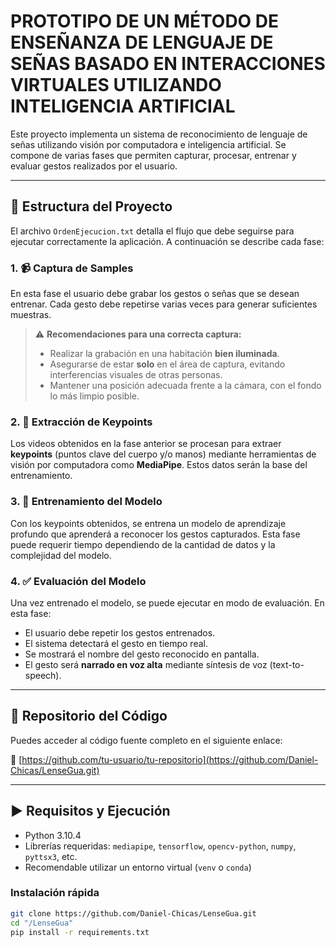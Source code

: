 # PROTOTIPO DE UN MÉTODO DE ENSEÑANZA DE LENGUAJE DE SEÑAS BASADO EN INTERACCIONES VIRTUALES UTILIZANDO INTELIGENCIA ARTIFICIAL

Este proyecto implementa un sistema de reconocimiento de lenguaje de señas utilizando visión por computadora e inteligencia artificial. Se compone de varias fases que permiten capturar, procesar, entrenar y evaluar gestos realizados por el usuario.

---

## 📁 Estructura del Proyecto

El archivo `OrdenEjecucion.txt` detalla el flujo que debe seguirse para ejecutar correctamente la aplicación. A continuación se describe cada fase:

### 1. 📹 Captura de Samples

En esta fase el usuario debe grabar los gestos o señas que se desean entrenar. Cada gesto debe repetirse varias veces para generar suficientes muestras.

> ⚠️ **Recomendaciones para una correcta captura:**
>
> - Realizar la grabación en una habitación **bien iluminada**.
> - Asegurarse de estar **solo** en el área de captura, evitando interferencias visuales de otras personas.
> - Mantener una posición adecuada frente a la cámara, con el fondo lo más limpio posible.

### 2. 🎯 Extracción de Keypoints

Los videos obtenidos en la fase anterior se procesan para extraer **keypoints** (puntos clave del cuerpo y/o manos) mediante herramientas de visión por computadora como **MediaPipe**. Estos datos serán la base del entrenamiento.

### 3. 🧠 Entrenamiento del Modelo

Con los keypoints obtenidos, se entrena un modelo de aprendizaje profundo que aprenderá a reconocer los gestos capturados. Esta fase puede requerir tiempo dependiendo de la cantidad de datos y la complejidad del modelo.

### 4. ✅ Evaluación del Modelo

Una vez entrenado el modelo, se puede ejecutar en modo de evaluación. En esta fase:

- El usuario debe repetir los gestos entrenados.
- El sistema detectará el gesto en tiempo real.
- Se mostrará el nombre del gesto reconocido en pantalla.
- El gesto será **narrado en voz alta** mediante síntesis de voz (text-to-speech).

---

## 📎 Repositorio del Código

Puedes acceder al código fuente completo en el siguiente enlace:

🔗 [https://github.com/tu-usuario/tu-repositorio](https://github.com/Daniel-Chicas/LenseGua.git)  

---

## ▶️ Requisitos y Ejecución

- Python 3.10.4
- Librerías requeridas: `mediapipe`, `tensorflow`, `opencv-python`, `numpy`, `pyttsx3`, etc.
- Recomendable utilizar un entorno virtual (`venv` o `conda`)

### Instalación rápida

```bash
git clone https://github.com/Daniel-Chicas/LenseGua.git
cd "/LenseGua"
pip install -r requirements.txt
```
